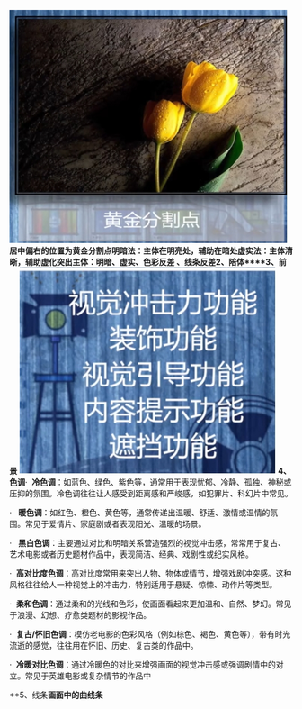 

![](assets/wps30-1736864525698-6.jpg)  
**居中偏右****的位置为****黄金分割点****明暗法：主体在明亮处，辅助在暗处****虚实法：主体清晰，辅助虚化****突出主体：明暗、虚实、色彩反差 、线条反差****2、陪体****3、前景**
![](assets/wps31-1736864557132-9.jpg)
**4、色调**·  **冷色调**：如蓝色、绿色、紫色等，通常用于表现忧郁、冷静、孤独、神秘或压抑的氛围。冷色调往往让人感受到距离感和严峻感，如犯罪片、科幻片中常见。

·   **暖色调**：如红色、橙色、黄色等，通常传递出温暖、舒适、激情或温情的氛围。常见于爱情片、家庭剧或者表现阳光、温暖的场景。

·   **黑白色调**：主要通过对比和明暗关系营造强烈的视觉冲击感，常常用于复古、艺术电影或者历史题材作品中，表现简洁、经典、戏剧性或纪实风格。

·  **高对比度色调**：高对比度常用来突出人物、物体或情节，增强戏剧冲突感。这种风格往往给人一种视觉上的冲击力，特别适用于悬疑、惊悚、动作片等类型。

·  **柔和色调**：通过柔和的光线和色彩，使画面看起来更加温和、自然、梦幻。常见于浪漫、幻想、疗愈类题材的影视作品。

·  **复古/怀旧色调**：模仿老电影的色彩风格（例如棕色、褐色、黄色等），带有时光流逝的感觉，往往用在怀旧、历史、复古类的作品中。

·  **冷暖对比色调**：通过冷暖色的对比来增强画面的视觉冲击感或强调剧情中的对立。常见于英雄电影或复杂情节的作品中  

**5、线条****画面中的曲线条****
